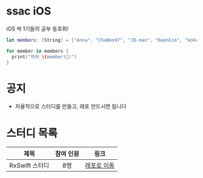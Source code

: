 # ssac iOS

iOS 싹 1기들의 공부 동호회!

```swift
let members: [String] = ["Anna", "ChaNoo97", "JD-man", "Keenkim", "kokojong", "SehunKang", "seungchan", "BAEKYUJEONG"]

for member in members {
  print("하위 \(member)🌱!")
}
```

# 공지
- 자율적으로 스터디를 만들고, 레포 만드시면 됩니다

# 스터디 목록
|제목|참여 인원|링크|
|:--:|:--:|:--:|
|RxSwift 스터디|8명|[레포로 이동](https://github.com/ssaciOS/RxStudy)|
